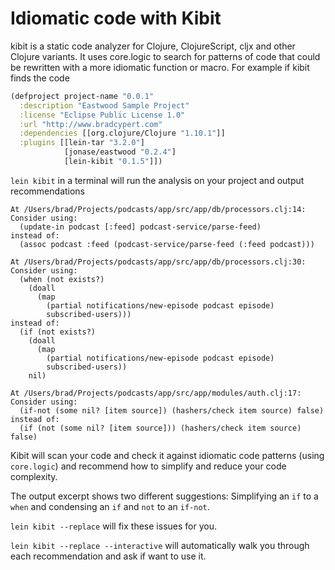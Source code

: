 # Idiomatic code with Kibit

kibit is a static code analyzer for Clojure, ClojureScript, cljx and other Clojure variants. It uses core.logic to search for patterns of code that could be rewritten with a more idiomatic function or macro. For example if kibit finds the code


```clojure
(defproject project-name "0.0.1"
  :description "Eastwood Sample Project"
  :license "Eclipse Public License 1.0"
  :url "http://www.bradcypert.com"
  :dependencies [[org.clojure/Clojure "1.10.1"]]
  :plugins [[lein-tar "3.2.0"]
            [jonase/eastwood "0.2.4"]
            [lein-kibit "0.1.5"]])
```

`lein kibit` in a terminal will run the analysis on your project and output recommendations

```shell
At /Users/brad/Projects/podcasts/app/src/app/db/processors.clj:14:
Consider using:
  (update-in podcast [:feed] podcast-service/parse-feed)
instead of:
  (assoc podcast :feed (podcast-service/parse-feed (:feed podcast)))

At /Users/brad/Projects/podcasts/app/src/app/db/processors.clj:30:
Consider using:
  (when (not exists?)
    (doall
      (map
        (partial notifications/new-episode podcast episode)
        subscribed-users)))
instead of:
  (if (not exists?)
    (doall
      (map
        (partial notifications/new-episode podcast episode)
        subscribed-users))
    nil)

At /Users/brad/Projects/podcasts/app/src/app/modules/auth.clj:17:
Consider using:
  (if-not (some nil? [item source]) (hashers/check item source) false)
instead of:
  (if (not (some nil? [item source])) (hashers/check item source) false)
```

Kibit will scan your code and check it against idiomatic code patterns (using `core.logic`) and recommend how to simplify and reduce your code complexity.

The output excerpt shows two different suggestions: Simplifying an `if` to a `when` and condensing an `if` and `not` to an `if-not`.

`lein kibit --replace` will fix these issues for you.

`lein kibit --replace --interactive` will automatically walk you through each recommendation and ask if want to use it.


<!--
> #### TODO::Using Kibit with a CD/CI server - eg. CircleCI
> reject a build if Kibit finds issues with your code
> automatically apply and commit recommendations from kibit into a Pull Request
 -->
